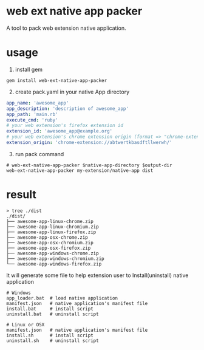
# web ext native app packer

A tool to pack web extension native application.

# usage

1. install gem
```shell
gem install web-ext-native-app-packer
```

2. create pack.yaml in your native App directory
```yaml
app_name: 'awesome_app'
app_description: 'description of awesome_app'
app_path: 'main.rb'
execute_cmd: 'ruby'
# your web extension's firefox extension id
extension_id: 'awesome_app@example.org'
# your web extension's chrome extension origin (format => "chrome-extension://$id/")
extension_origin: 'chrome-extension://abtwertkbasdftllwerwh/'
```

3. run pack command
```shell
# web-ext-native-app-packer $native-app-directory $output-dir
web-ext-native-app-packer my-extension/native-app dist
```


# result
```shell
> tree ./dist
./dist/
├── awesome-app-linux-chrome.zip
├── awesome-app-linux-chromium.zip
├── awesome-app-linux-firefox.zip
├── awesome-app-osx-chrome.zip
├── awesome-app-osx-chromium.zip
├── awesome-app-osx-firefox.zip
├── awesome-app-windows-chrome.zip
├── awesome-app-windows-chromium.zip
└── awesome-app-windows-firefox.zip
```

It will generate some file to help extension user to Install(uninstall) native application

```
# Windows
app_loader.bat  # load native application
manifest.json   # native application's manifest file
install.bat     # install script
uninstall.bat   # uninstall script

# Linux or OSX
manifest.json   # native application's manifest file
install.sh      # install script
uninstall.sh    # uninstall script
```



